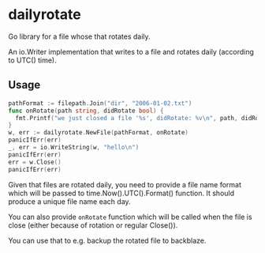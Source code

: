 # dailyrotate

Go library for a file whose that rotates daily.

An io.Writer implementation that writes to a file
and rotates daily (according to UTC() time).

## Usage

```go
pathFormat := filepath.Join("dir", "2006-01-02.txt")
func onRotate(path string, didRotate bool) {
  fmt.Printf("we just closed a file '%s', didRotate: %v\n", path, didRotate)
}
w, err := dailyrotate.NewFile(pathFormat, onRotate)
panicIfErr(err)
_, err = io.WriteString(w, "hello\n")
panicIfErr(err)
err = w.Close()
panicIfErr(err)
```

Given that files are rotated daily, you need to provide
a file name format which will be passed to time.Now().UTC().Format()
function. It should produce a unique file name each day.

You can also provide `onRotate` function which will be called
when the file is close (either because of rotation or regular Close()).

You can use that to e.g. backup the rotated file to backblaze.